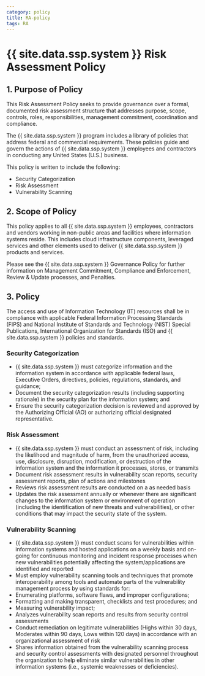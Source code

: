 ```yaml
---
category: policy
title: RA-policy
tags: RA
---
```

# {{ site.data.ssp.system }} Risk Assessment Policy

## 1. Purpose of Policy
This Risk Assessment Policy seeks to provide governance over a formal, documented risk assessment structure that addresses purpose, scope, controls, roles, responsibilities, management commitment, coordination and compliance.

The {{ site.data.ssp.system }} program includes a library of policies that address federal and commercial requirements. These policies guide and govern the actions of {{ site.data.ssp.system }} employees and contractors in conducting any United States (U.S.) business.

This policy is written to include the following:
* Security Categorization
* Risk Assessment
* Vulnerability Scanning

## 2. Scope of Policy
This policy applies to all {{ site.data.ssp.system }} employees, contractors and vendors working in non-public areas and facilities where information systems reside. This includes cloud infrastructure components, leveraged services and other elements used to deliver {{ site.data.ssp.system }} products and services.

Please see the {{ site.data.ssp.system }} Governance Policy for further information on Management Commitment, Compliance and Enforcement, Review & Update processes, and Penalties.

## 3. Policy
The access and use of Information Technology (IT) resources shall be in compliance with applicable Federal Information Processing Standards (FIPS) and National Institute of Standards and Technology (NIST) Special Publications, International Organization for Standards (ISO) and {{ site.data.ssp.system }} policies and standards.

### Security Categorization
* {{ site.data.ssp.system }} must categorize information and the information system in accordance with applicable federal laws, Executive Orders, directives, policies, regulations, standards, and guidance;
* Document the security categorization results (including supporting rationale) in the security plan for the information system; and
* Ensure the security categorization decision is reviewed and approved by the Authorizing Official (AO) or authorizing official designated representative.

### Risk Assessment
* {{ site.data.ssp.system }} must conduct an assessment of risk, including the likelihood and magnitude of harm, from the unauthorized access, use, disclosure, disruption, modification, or destruction of the information system and the information it processes, stores, or transmits
* Document risk assessment results in vulnerability scan reports, security assessment reports, plan of actions and milestones
* Reviews risk assessment results are conducted on a as needed basis
* Updates the risk assessment annually or whenever there are significant changes to the information system or environment of operation (including the identification of new threats and vulnerabilities), or other conditions that may impact the security state of the system.

### Vulnerability Scanning
* {{ site.data.ssp.system }} must conduct scans for vulnerabilities within information systems and hosted applications on a weekly basis and on-going for continuous monitoring and incident response processes when new vulnerabilities potentially affecting the system/applications are identified and reported
* Must employ vulnerability scanning tools and techniques that promote interoperability among tools and automate parts of the vulnerability management process by using standards for:
 * Enumerating platforms, software flaws, and improper configurations;
 * Formatting and making transparent, checklists and test procedures; and
 * Measuring vulnerability impact;
* Analyzes vulnerability scan reports and results from security control assessments
* Conduct remediation on legitimate vulnerabilities (Highs within 30 days, Moderates within 90 days, Lows within 120 days) in accordance with an organizational assessment of risk
* Shares information obtained from the vulnerability scanning process and security control assessments with designated personnel throughout the organization to help eliminate similar vulnerabilities in other information systems (i.e., systemic weaknesses or deficiencies).
